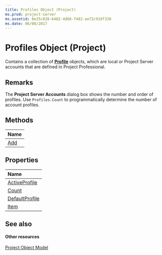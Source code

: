 ```yaml
---
title: Profiles Object (Project)
ms.prod: project-server
ms.assetid: 0e25c828-6482-4d68-f482-ae72c919f338
ms.date: 06/08/2017
---
```



# Profiles Object (Project)

Contains a collection of  **[Profile](Project.Profile.md)** objects, which are local or Project Server accounts that are defined in Project Professional.
 


## Remarks

The  **Project Server Accounts** dialog box shows the number and order of profiles. Use `Profiles.Count` to programmatically determine the number of account profiles.
 

 

## Methods



|**Name**|
|:-----|
|[Add](Project.Profiles.Add.md)|

## Properties



|**Name**|
|:-----|
|[ActiveProfile](Project.Profiles.ActiveProfile.md)|
|[Count](Project.Profiles.Count.md)|
|[DefaultProfile](Project.Profiles.DefaultProfile.md)|
|[Item](Project.Profiles.Item.md)|

## See also


#### Other resources


 
[Project Object Model](http://msdn.microsoft.com/library/900b167b-88ec-ea88-15b7-27bb90c22ac6%28Office.15%29.aspx)
